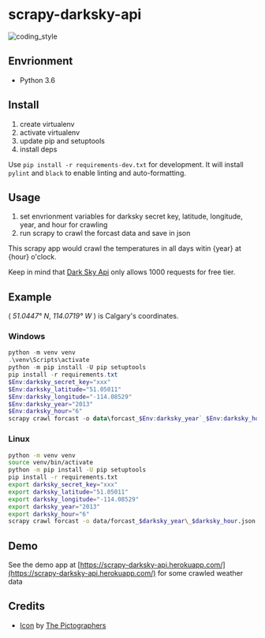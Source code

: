 # scrapy-darksky-api

![coding_style](https://img.shields.io/badge/code%20style-black-000000.svg)

## Envrionment

- Python 3.6

## Install

1. create virtualenv
2. activate virtualenv
3. update pip and setuptools
4. install deps

Use `pip install -r requirements-dev.txt` for development.
It will install `pylint` and `black` to enable linting and auto-formatting.

## Usage

1. set envrionment variables for darksky secret key, latitude, longitude, year, and hour for crawling
2. run scrapy to crawl the forcast data and save in json

This scrapy app would crawl the temperatures in all days witin {year} at {hour} o'clock.

Keep in mind that [Dark Sky Api](https://darksky.net/dev) only allows 1000 requests for free tier.

## Example

( _51.0447° N_, _114.0719° W_ ) is Calgary's coordinates.

### Windows

```powershell
python -m venv venv
.\venv\Scripts\activate
python -m pip install -U pip setuptools
pip install -r requirements.txt
$Env:darksky_secret_key="xxx"
$Env:darksky_latitude="51.05011"
$Env:darksky_longitude="-114.08529"
$Env:darksky_year="2013"
$Env:darksky_hour="6"
scrapy crawl forcast -o data\forcast_$Env:darksky_year`_$Env:darksky_hour.json
```

### Linux

```bash
python -m venv venv
source venv/bin/activate
python -m pip install -U pip setuptools
pip install -r requirements.txt
export darksky_secret_key="xxx"
export darksky_latitude="51.05011"
export darksky_longitude="-114.08529"
export darksky_year="2013"
export darksky_hour="6"
scrapy crawl forcast -o data/forcast_$darksky_year\_$darksky_hour.json
```

## Demo

See the demo app at [https://scrapy-darksky-api.herokuapp.com/](https://scrapy-darksky-api.herokuapp.com/) for some crawled weather data

## Credits

- [Icon](https://www.iconfinder.com/icons/667368/celcius_clouds_farenheit_sunshine_temerature_thermometer_weather_icon) by [The Pictographers](https://www.iconfinder.com/bluewolfski)
